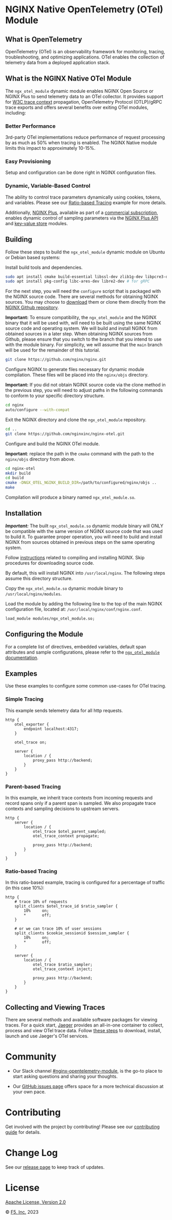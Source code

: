 # NGINX Native OpenTelemetry (OTel) Module

## What is OpenTelemetry
OpenTelemetry (OTel) is an observability framework for monitoring, tracing, troubleshooting, and optimizing applications. OTel enables the collection of telemetry data from a deployed application stack.

## What is the NGINX Native OTel Module
The `ngx_otel_module` dynamic module enables NGINX Open Source or NGINX Plus to send telemetry data to an OTel collector. It provides support for [W3C trace context](https://www.w3.org/TR/trace-context/) propagation, OpenTelemetry Protocol (OTLP)/gRPC trace exports and offers several benefits over exiting OTel modules, including:

### Better Performance ###
3rd-party OTel implementations reduce performance of request processing by as much as 50% when tracing is enabled. The NGINX Native module limits this impact to approximately 10-15%.

### Easy Provisioning ###
Setup and configuration can be done right in NGINX configuration files.

### Dynamic, Variable-Based Control ###
The ability to control trace parameters dynamically using cookies, tokens, and variables. Please see our [Ratio-based Tracing](#ratio-based-tracing) example for more details.

Additionally, [NGINX Plus](https://www.nginx.com/products/nginx/), available as part of a [commercial subscription](https://www.nginx.com/products/), enables dynamic control of sampling parameters via the [NGINX Plus API](http://nginx.org/en/docs/http/ngx_http_api_module.html) and [key-value store](http://nginx.org/en/docs/http/ngx_http_keyval_module.html) modules.

## Building
Follow these steps to build the `ngx_otel_module` dynamic module on Ubuntu or Debian based systems:

Install build tools and dependencies.
```bash
sudo apt install cmake build-essential libssl-dev zlib1g-dev libpcre3-dev
sudo apt install pkg-config libc-ares-dev libre2-dev # for gRPC
```

For the next step, you will need the `configure` script that is packaged with the NGINX source code. There are several methods for obtaining NGINX sources. You may choose to [download](http://hg.nginx.org/nginx/archive/tip.tar.gz) them or clone them directly from the [NGINX Github repository](https://github.com/nginx/nginx).

**Important:** To ensure compatibility, the `ngx_otel_module` and the NGINX binary that it will be used with, will need to be built using the same NGINX source code and operating system. We will build and install NGINX from obtained sources in a later step. When obtaining NGINX sources from Github, please ensure that you switch to the branch that you intend to use with the module binary. For simplicity, we will assume that the `main` branch will be used for the remainder of this tutorial.

```bash
git clone https://github.com/nginx/nginx.git
```

Configure NGINX to generate files necessary for dynamic module compilation. These files will be placed into the `nginx/objs` directory. 

**Important:** If you did not obtain NGINX source code via the clone method in the previous step, you will need to adjust paths in the following commands to conform to your specific directory structure.
```bash
cd nginx
auto/configure --with-compat
```

Exit the NGINX directory and clone the `ngx_otel_module` repository.
```bash
cd ..
git clone https://github.com/nginxinc/nginx-otel.git
```

Configure and build the NGINX OTel module.

**Important**: replace the path in the `cmake` command with the path to the `nginx/objs` directory from above.
```bash
cd nginx-otel
mkdir build
cd build
cmake -DNGX_OTEL_NGINX_BUILD_DIR=/path/to/configured/nginx/objs ..
make
```

Compilation will produce a binary named `ngx_otel_module.so`.

## Installation
***Important:*** The built `ngx_otel_module.so` dynamic module binary will ONLY be compatible with the same version of NGINX source code that was used to build it. To guarantee proper operation, you will need to build and install NGINX from sources obtained in previous steps on the same operating system.

Follow [instructions](https://docs.nginx.com/nginx/admin-guide/installing-nginx/installing-nginx-open-source/#compiling-and-installing-from-source) related to compiling and installing NGINX. Skip procedures for downloading source code.

By default, this will install NGINX into `/usr/local/nginx`. The following steps assume this directory structure.

Copy the `ngx_otel_module.so` dynamic module binary to `/usr/local/nginx/modules`.

Load the module by adding the following line to the top of the main NGINX configuration file, located at: `/usr/local/nginx/conf/nginx.conf`.

```nginx
load_module modules/ngx_otel_module.so;
```

## Configuring the Module
For a complete list of directives, embedded variables, default span attributes and sample configurations, please refer to the [`ngx_otel_module` documentation](https://nginx.org/en/docs/ngx_otel_module.html).

## Examples
Use these examples to configure some common use-cases for OTel tracing.

### Simple Tracing
This example sends telemetry data for all http requests.

```nginx
http {
    otel_exporter {
        endpoint localhost:4317;
    }

    otel_trace on;

    server {
        location / {
            proxy_pass http://backend;
        }
    }
}
```

### Parent-based Tracing
In this example, we inherit trace contexts from incoming requests and record spans only if a parent span is sampled. We also propagate trace contexts and sampling decisions to upstream servers.

```nginx
http {
    server {
        location / {
            otel_trace $otel_parent_sampled;
            otel_trace_context propagate;

            proxy_pass http://backend;
        }
    }
}
```

### Ratio-based Tracing
In this ratio-based example, tracing is configured for a percentage of traffic (in this case 10%):

```nginx
http {
    # trace 10% of requests
    split_clients $otel_trace_id $ratio_sampler {
        10%     on;
        *       off;
    }

    # or we can trace 10% of user sessions
    split_clients $cookie_sessionid $session_sampler {
        10%     on;
        *       off;
    }

    server {
        location / {
            otel_trace $ratio_sampler;
            otel_trace_context inject;

            proxy_pass http://backend;
        }
    }
}
```

## Collecting and Viewing Traces
There are several methods and available software packages for viewing traces. For a quick start, [Jaeger](https://www.jaegertracing.io/) provides an all-in-one container to collect, process and view OTel trace data. Follow [these steps](https://www.jaegertracing.io/docs/next-release/deployment/#all-in-one) to download, install, launch and use Jaeger's OTel services.

# Community
- Our Slack channel [#nginx-opentelemetry-module](https://nginxcommunity.slack.com/archives/C05NMNAQDU6), is the go-to place to start asking questions and sharing your thoughts.

- Our [GitHub issues page](https://github.com/nginxinc/nginx-otel/issues) offers space for a more technical discussion at your own pace.

# Contributing
Get involved with the project by contributing! Please see our [contributing guide](CONTRIBUTING.md) for details.

# Change Log
See our [release page](https://github.com/nginxinc/nginx-otel/releases) to keep track of updates.

# License
[Apache License, Version 2.0](https://github.com/nginxinc/nginx-otel/blob/main/LICENSE)

&copy; [F5, Inc.](https://www.f5.com/) 2023
